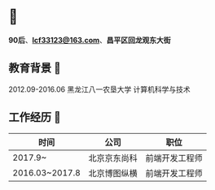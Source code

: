 # :boy:

**90后**、**lcf33123@163.com**、**昌平区回龙观东大街**

## 教育背景 :book: 
2012.09-2016.06 黑龙江八一农垦大学 计算机科学与技术

## 工作经历 :office:
| 时间          | 公司           | 职位           |
|----------------|-------------|----------------|
| 2017.9~        | 北京京东尚科  | 前端开发工程师 |
| 2016.03~2017.8 | 北京博图纵横  | 前端开发工程师 |
